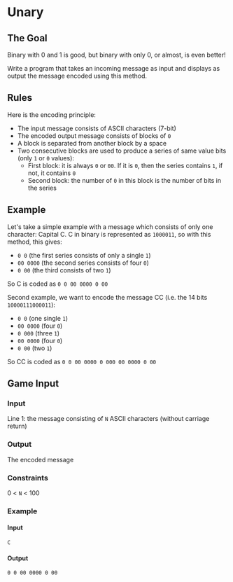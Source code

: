 # Unary

## The Goal

Binary with 0 and 1 is good, but binary with only 0, or almost, is even better!

Write a program that takes an incoming message as input and displays as output the message encoded using this method.

## Rules

Here is the encoding principle:
- The input message consists of ASCII characters (7-bit)
- The encoded output message consists of blocks of `0`
- A block is separated from another block by a space
- Two consecutive blocks are used to produce a series of same value bits (only `1` or `0` values):
    - First block: it is always `0` or `00`. If it is `0`, then the series contains `1`, if not, it contains `0`
    - Second block: the number of `0` in this block is the number of bits in the series

## Example

Let's take a simple example with a message which consists of only one character: Capital C. C in binary is represented as `1000011`, so with this method, this gives:
- `0 0` (the first series consists of only a single `1`)
- `00 0000` (the second series consists of four `0`)
- `0 00` (the third consists of two `1`)

So C is coded as `0 0 00 0000 0 00`

Second example, we want to encode the message CC (i.e. the 14 bits `10000111000011`):
- `0 0` (one single `1`)
- `00 0000` (four `0`)
- `0 000` (three `1`)
- `00 0000` (four `0`)
- `0 00` (two `1`)

So CC is coded as `0 0 00 0000 0 000 00 0000 0 00`

## Game Input

### Input

Line 1: the message consisting of `N` ASCII characters (without carriage return)

### Output

The encoded message

### Constraints

0 < `N` < 100

### Example

#### Input

```
C
```

#### Output

```
0 0 00 0000 0 00
```